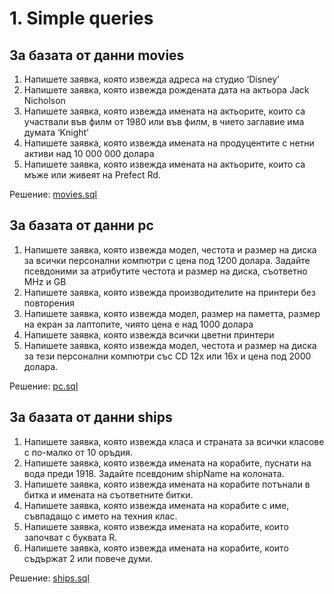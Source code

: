 # 1. Simple queries

## За базата от данни movies
1. Напишете заявка, която извежда адреса на студио ‘Disney’
2. Напишете заявка, която извежда рождената дата на актьора Jack Nicholson
3. Напишете заявка, която извежда имената на актьорите, които са участвали във филм от 1980 или във филм, в чието заглавие има думата ‘Knight’
4. Напишете заявка, която извежда имената на продуцентите с нетни активи над 10 000 000 долара
5. Напишете заявка, която извежда имената на актьорите, които са мъже или живеят на Prefect Rd.

Решение: [movies.sql](https://github.com/nia-flo/FMI-Databases/blob/main/1.%20Simple%20queries/movies.sql)

## За базата от данни pc
1. Напишете заявка, която извежда модел, честота и размер на диска за всички персонални компютри с цена под 1200 долара. Задайте псевдоними за атрибутите честота и размер на диска, съответно MHz и GB
2. Напишете заявка, която извежда производителите на принтери без повторения
3. Напишете заявка, която извежда модел, размер на паметта, размер на екран за лаптопите, чиято цена е над 1000 долара
4. Напишете заявка, която извежда всички цветни принтери
5. Напишете заявка, която извежда модел, честота и размер на диска за тези персонални компютри със CD 12x или 16x и цена под 2000 долара.

Решение: [pc.sql](https://github.com/nia-flo/FMI-Databases/blob/main/1.%20Simple%20queries/pc.sql)

## За базата от данни ships
1. Напишете заявка, която извежда класа и страната за всички класове с по-малко от 10 оръдия.
2. Напишете заявка, която извежда имената на корабите, пуснати на вода преди 1918. Задайте псевдоним shipName на колоната.
3. Напишете заявка, която извежда имената на корабите потънали в битка и имената на съответните битки.
4. Напишете заявка, която извежда имената на корабите с име, съвпадащо с името на техния клас.
5. Напишете заявка, която извежда имената на корабите, които започват с буквата R.
6. Напишете заявка, която извежда имената на корабите, които съдържат 2 или повече думи.

Решение: [ships.sql](https://github.com/nia-flo/FMI-Databases/blob/main/1.%20Simple%20queries/ships.sql)
